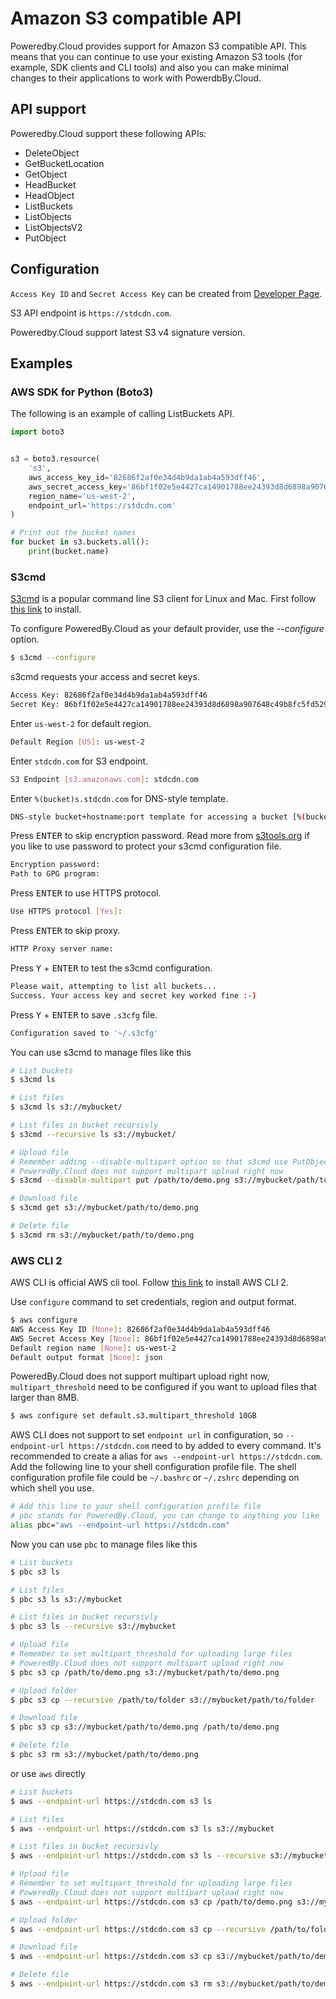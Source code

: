 # Amazon S3 compatible API

Poweredby.Cloud provides support for Amazon S3 compatible API.
This means that you can continue to use your existing Amazon S3 tools (for example, SDK clients and CLI tools)
and also you can make minimal changes to their applications to work with PowerdbBy.Cloud.

## API support

Poweredby.Cloud support these following APIs:

* DeleteObject
* GetBucketLocation
* GetObject
* HeadBucket
* HeadObject
* ListBuckets
* ListObjects
* ListObjectsV2
* PutObject

## Configuration

`Access Key ID` and `Secret Access Key` can be created from [Developer Page](https://poweredby.cloud/dashboard/developer).

S3 API endpoint is `https://stdcdn.com`.

Poweredby.Cloud support latest S3 v4 signature version.

## Examples

### AWS SDK for Python (Boto3)

The following is an example of calling ListBuckets API.

```python
import boto3


s3 = boto3.resource(
    's3',
    aws_access_key_id='82686f2af0e34d4b9da1ab4a593dff46',
    aws_secret_access_key='86bf1f02e5e4427ca14901788ee24393d8d6898a907648c49b8fc5fd529895b0',
    region_name='us-west-2',
    endpoint_url='https://stdcdn.com'
)

# Print out the bucket names
for bucket in s3.buckets.all():
    print(bucket.name)
```

### S3cmd

[S3cmd](https://s3tools.org/s3cmd) is a popular command line S3 client for Linux and Mac.
First follow [this link](https://github.com/s3tools/s3cmd/blob/master/INSTALL.md) to install.

To configure PoweredBy.Cloud as your default provider, use the *--configure* option.

```bash
$ s3cmd --configure
```

s3cmd requests your access and secret keys.

```bash
Access Key: 82686f2af0e34d4b9da1ab4a593dff46
Secret Key: 86bf1f02e5e4427ca14901788ee24393d8d6898a907648c49b8fc5fd529895b0
```

Enter `us-west-2` for default region.

```bash
Default Region [US]: us-west-2
```

Enter `stdcdn.com` for S3 endpoint.

```bash
S3 Endpoint [s3.amazonaws.com]: stdcdn.com
```

Enter `%(bucket)s.stdcdn.com` for DNS-style template.

```bash
DNS-style bucket+hostname:port template for accessing a bucket [%(bucket)s.s3.amazonaws.com]: %(bucket)s.stdcdn.com
```

Press <kbd>ENTER</kbd> to skip encryption password.
Read more from [s3tools.org](https://s3tools.org) if you like to use password to protect your s3cmd configuration file.

```bash
Encryption password:
Path to GPG program:
```

Press <kbd>ENTER</kbd> to use HTTPS protocol.

```bash
Use HTTPS protocol [Yes]:
```

Press <kbd>ENTER</kbd> to skip proxy.

```bash
HTTP Proxy server name:
```

Press <kbd>Y</kbd> + <kbd>ENTER</kbd> to test the s3cmd configuration.

```bash
Please wait, attempting to list all buckets...
Success. Your access key and secret key worked fine :-)
```

Press <kbd>Y</kbd> + <kbd>ENTER</kbd> to save `.s3cfg` file.

```bash
Configuration saved to '~/.s3cfg'
```

You can use s3cmd to manage files like this

```bash
# List buckets
$ s3cmd ls

# List files
$ s3cmd ls s3://mybucket/

# List files in bucket recursivly
$ s3cmd --recursive ls s3://mybucket/

# Upload file
# Remember adding --disable-multipart option so that s3cmd use PutObject API to upload files
# PoweredBy.Cloud does not support multipart upload right now
$ s3cmd --disable-multipart put /path/to/demo.png s3://mybucket/path/to/demo.png

# Download file
$ s3cmd get s3://mybucket/path/to/demo.png

# Delete file
$ s3cmd rm s3://mybucket/path/to/demo.png
```

### AWS CLI 2

AWS CLI is official AWS cli tool. Follow [this link](https://docs.aws.amazon.com/cli/latest/userguide/install-cliv2.html) to install AWS CLI 2.

Use `configure` command to set credentials, region and output format.

```bash
$ aws configure
AWS Access Key ID [None]: 82686f2af0e34d4b9da1ab4a593dff46
AWS Secret Access Key [None]: 86bf1f02e5e4427ca14901788ee24393d8d6898a907648c49b8fc5fd529895b0
Default region name [None]: us-west-2
Default output format [None]: json
```

PoweredBy.Cloud does not support multipart upload right now,
`multipart_threshold` need to be configured if you want to upload files that larger than 8MB.

```bash
$ aws configure set default.s3.multipart_threshold 10GB
```

AWS CLI does not support to set `endpoint url` in configuration,
so `--endpoint-url https://stdcdn.com` need to by added to every command.
It's recommended to create a alias for `aws --endpoint-url https://stdcdn.com`.
Add the following line to your shell configuration profile file.
The shell configuration profile file could be `~/.bashrc` or `~/.zshrc` depending on which shell you use.

```bash
# Add this line to your shell configuration profile file
# pbc stands for PoweredBy.Cloud, you can change to anything you like
alias pbc="aws --endpoint-url https://stdcdn.com"
```

Now you can use `pbc` to manage files like this

```bash
# List buckets
$ pbc s3 ls

# List files
$ pbc s3 ls s3://mybucket

# List files in bucket recursivly
$ pbc s3 ls --recursive s3://mybucket

# Upload file
# Remember to set multipart_threshold for uploading large files
# PoweredBy.Cloud does not support multipart upload right now
$ pbc s3 cp /path/to/demo.png s3://mybucket/path/to/demo.png

# Upload folder
$ pbc s3 cp --recursive /path/to/folder s3://mybucket/path/to/folder

# Download file
$ pbc s3 cp s3://mybucket/path/to/demo.png /path/to/demo.png

# Delete file
$ pbc s3 rm s3://mybucket/path/to/demo.png
```

or use `aws` directly

```bash
# List buckets
$ aws --endpoint-url https://stdcdn.com s3 ls

# List files
$ aws --endpoint-url https://stdcdn.com s3 ls s3://mybucket

# List files in bucket recursivly
$ aws --endpoint-url https://stdcdn.com s3 ls --recursive s3://mybucket

# Upload file
# Remember to set multipart_threshold for uploading large files
# PoweredBy.Cloud does not support multipart upload right now
$ aws --endpoint-url https://stdcdn.com s3 cp /path/to/demo.png s3://mybucket/path/to/demo.png

# Upload folder
$ aws --endpoint-url https://stdcdn.com s3 cp --recursive /path/to/folder s3://mybucket/path/to/folder

# Download file
$ aws --endpoint-url https://stdcdn.com s3 cp s3://mybucket/path/to/demo.png /path/to/demo.png

# Delete file
$ aws --endpoint-url https://stdcdn.com s3 rm s3://mybucket/path/to/demo.png
```
